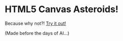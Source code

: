 # HTML5 Canvas Asteroids!

Because why not?! [Try it out!](https://aaronbeall.github.io/asteroids/)

(Made before the days of AI...)